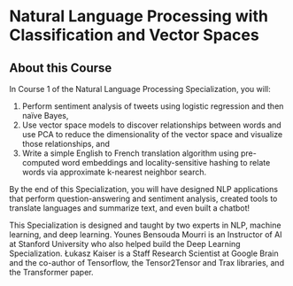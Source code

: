 # Natural Language Processing with Classification and Vector Spaces

## About this Course
In Course 1 of the Natural Language Processing Specialization, you will:   

1. Perform sentiment analysis of tweets using logistic regression and then naïve Bayes, 
2. Use vector space models to discover relationships between words and use PCA to reduce the dimensionality of the vector space and visualize those relationships, and
3.  Write a simple English to French translation algorithm using pre-computed word embeddings and locality-sensitive hashing to relate words via approximate k-nearest neighbor search.  
    
By the end of this Specialization, you will have designed NLP applications that perform question-answering and sentiment analysis, created tools to translate languages and summarize text, and even built a chatbot!   
   
This Specialization is designed and taught by two experts in NLP, machine learning, and deep learning. Younes Bensouda Mourri is an Instructor of AI at Stanford University who also helped build the Deep Learning Specialization. Łukasz Kaiser is a Staff Research Scientist at Google Brain and the co-author of Tensorflow, the Tensor2Tensor and Trax libraries, and the Transformer paper.